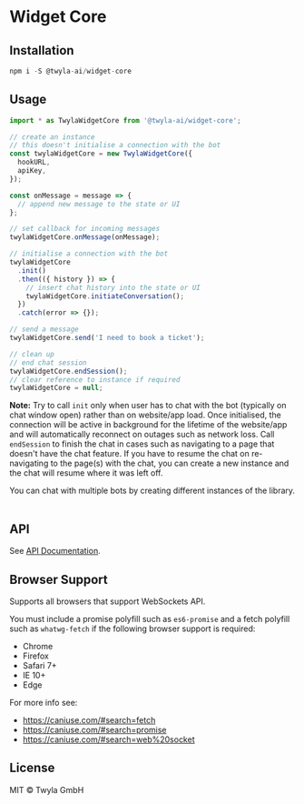 # Widget Core

## Installation

```js
npm i -S @twyla-ai/widget-core
```

## Usage

```js
import * as TwylaWidgetCore from '@twyla-ai/widget-core';

// create an instance
// this doesn't initialise a connection with the bot
const twylaWidgetCore = new TwylaWidgetCore({
  hookURL,
  apiKey,
});

const onMessage = message => {
  // append new message to the state or UI
};

// set callback for incoming messages
twylaWidgetCore.onMessage(onMessage);

// initialise a connection with the bot
twylaWidgetCore
  .init()
  .then(({ history }) => {
    // insert chat history into the state or UI
    twylaWidgetCore.initiateConversation();
  })
  .catch(error => {});

// send a message
twylaWidgetCore.send('I need to book a ticket');

// clean up
// end chat session
twylaWidgetCore.endSession();
// clear reference to instance if required
twylaWidgetCore = null;
```

**Note:** Try to call `init` only when user has to chat with the bot (typically on chat window open) rather than on website/app load. Once initialised, the connection will be active in background for the lifetime of the website/app and will automatically reconnect on outages such as network loss. Call `endSession` to finish the chat in cases such as navigating to a page that doesn't have the chat feature. If you have to resume the chat on re-navigating to the page(s) with the chat, you can create a new instance and the chat will resume where it was left off.

You can chat with multiple bots by creating different instances of the library.<br/><br/>

## API

See [API Documentation](API.md).

## Browser Support

Supports all browsers that support WebSockets API.

You must include a promise polyfill such as `es6-promise` and a fetch polyfill such as `whatwg-fetch` if the following browser support is required:

- Chrome
- Firefox
- Safari 7+
- IE 10+
- Edge

For more info see:

- https://caniuse.com/#search=fetch
- https://caniuse.com/#search=promise
- https://caniuse.com/#search=web%20socket

## License

MIT © Twyla GmbH
